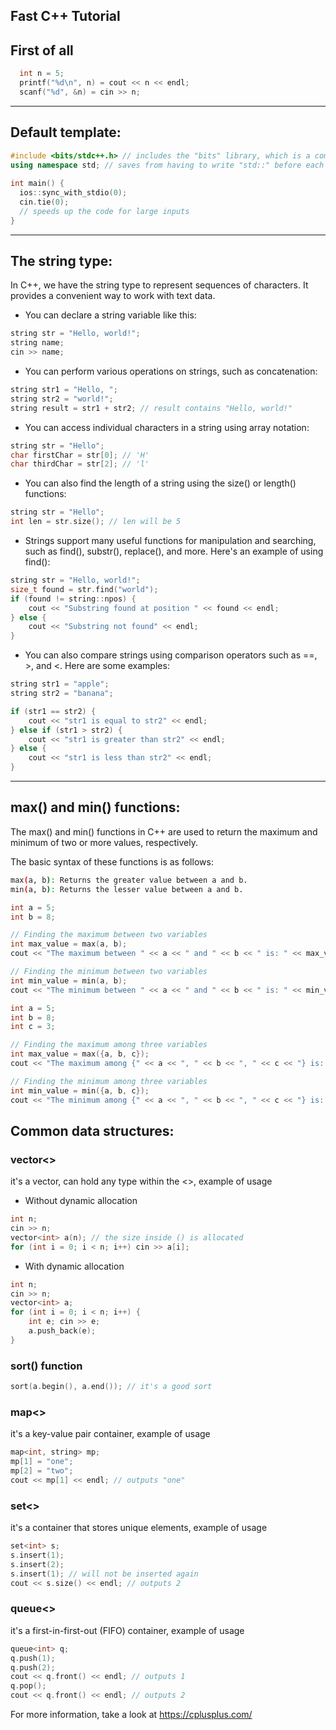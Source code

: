 ## Fast C++ Tutorial

## First of all
```c++
  int n = 5;
  printf("%d\n", n) = cout << n << endl;
  scanf("%d", &n) = cin >> n;
```
---------
## Default template:

```c++
#include <bits/stdc++.h> // includes the "bits" library, which is a compilation of many C++ libraries;
using namespace std; // saves from having to write "std::" before each standard library function
  
int main() {
  ios::sync_with_stdio(0);
  cin.tie(0);
  // speeds up the code for large inputs
}
```
---------
## The string type:
In C++, we have the string type to represent sequences of characters. It provides a convenient way to work with text data.
- You can declare a string variable like this:

```c++
string str = "Hello, world!";
string name;
cin >> name;
```

- You can perform various operations on strings, such as concatenation:

```c++
string str1 = "Hello, ";
string str2 = "world!";
string result = str1 + str2; // result contains "Hello, world!"
```
- You can access individual characters in a string using array notation:

```c++
string str = "Hello";
char firstChar = str[0]; // 'H'
char thirdChar = str[2]; // 'l'
```
- You can also find the length of a string using the size() or length() functions:
```c++
string str = "Hello";
int len = str.size(); // len will be 5
```

- Strings support many useful functions for manipulation and searching, such as find(), substr(), replace(), and more. Here's an example of using find():

```c++
string str = "Hello, world!";
size_t found = str.find("world");
if (found != string::npos) {
    cout << "Substring found at position " << found << endl;
} else {
    cout << "Substring not found" << endl;
}
```
- You can also compare strings using comparison operators such as ==, >, and <. Here are some examples:
```c++
string str1 = "apple";
string str2 = "banana";

if (str1 == str2) {
    cout << "str1 is equal to str2" << endl;
} else if (str1 > str2) {
    cout << "str1 is greater than str2" << endl;
} else {
    cout << "str1 is less than str2" << endl;
}
```
---------
## max() and min() functions:
The max() and min() functions in C++ are used to return the maximum and minimum of two or more values, respectively.

The basic syntax of these functions is as follows:

```bash
max(a, b): Returns the greater value between a and b.
min(a, b): Returns the lesser value between a and b.
```

```c++
int a = 5;
int b = 8;

// Finding the maximum between two variables
int max_value = max(a, b);
cout << "The maximum between " << a << " and " << b << " is: " << max_value << endl;

// Finding the minimum between two variables
int min_value = min(a, b);
cout << "The minimum between " << a << " and " << b << " is: " << min_value << endl;
```

```c++
int a = 5;
int b = 8;
int c = 3;

// Finding the maximum among three variables
int max_value = max({a, b, c});
cout << "The maximum among {" << a << ", " << b << ", " << c << "} is: " << max_value << endl;

// Finding the minimum among three variables
int min_value = min({a, b, c});
cout << "The minimum among {" << a << ", " << b << ", " << c << "} is: " << min_value << endl;
```

## Common data structures:
### vector<>
it's a vector, can hold any type within the <>, example of usage

- Without dynamic allocation
```c++
int n;
cin >> n;
vector<int> a(n); // the size inside () is allocated
for (int i = 0; i < n; i++) cin >> a[i];
```
- With dynamic allocation
```c++
int n;
cin >> n;
vector<int> a;
for (int i = 0; i < n; i++) {
	int e; cin >> e;
	a.push_back(e);
}
```

### sort() function
```c++
sort(a.begin(), a.end()); // it's a good sort
```
### map<>
it's a key-value pair container, example of usage

```c++
map<int, string> mp;
mp[1] = "one";
mp[2] = "two";
cout << mp[1] << endl; // outputs "one"
```
### set<>
it's a container that stores unique elements, example of usage

```c++
set<int> s;
s.insert(1);
s.insert(2);
s.insert(1); // will not be inserted again
cout << s.size() << endl; // outputs 2
```
### queue<>
it's a first-in-first-out (FIFO) container, example of usage
```c++
queue<int> q;
q.push(1);
q.push(2);
cout << q.front() << endl; // outputs 1
q.pop();
cout << q.front() << endl; // outputs 2
```
For more information, take a look at https://cplusplus.com/
